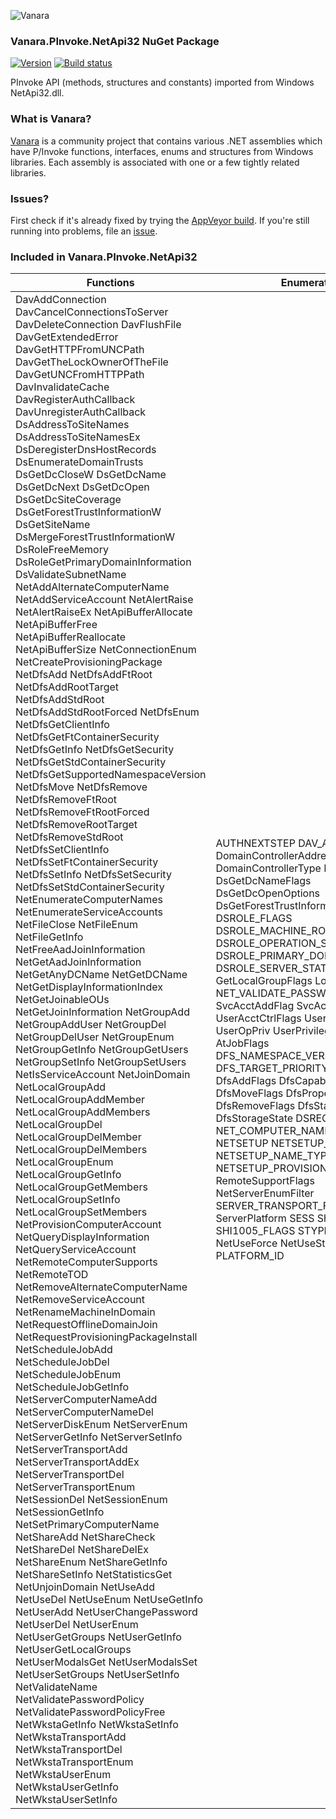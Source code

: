 ﻿![Vanara](https://raw.githubusercontent.com/dahall/Vanara/master/docs/icons/VanaraHeading.png)
### **Vanara.PInvoke.NetApi32 NuGet Package**
[![Version](https://img.shields.io/nuget/v/Vanara.PInvoke.NetApi32?label=NuGet&style=flat-square)](https://github.com/dahall/Vanara/releases)
[![Build status](https://img.shields.io/appveyor/build/dahall/vanara?label=AppVeyor%20build&style=flat-square)](https://ci.appveyor.com/project/dahall/vanara)

PInvoke API (methods, structures and constants) imported from Windows NetApi32.dll.

### **What is Vanara?**

[Vanara](https://github.com/dahall/Vanara) is a community project that contains various .NET assemblies which have P/Invoke functions, interfaces, enums and structures from Windows libraries. Each assembly is associated with one or a few tightly related libraries.

### **Issues?**

First check if it's already fixed by trying the [AppVeyor build](https://ci.appveyor.com/nuget/vanara-prerelease).
If you're still running into problems, file an [issue](https://github.com/dahall/Vanara/issues).

### **Included in Vanara.PInvoke.NetApi32**

Functions | Enumerations | Structures
--- | --- | ---
DavAddConnection DavCancelConnectionsToServer DavDeleteConnection DavFlushFile DavGetExtendedError DavGetHTTPFromUNCPath DavGetTheLockOwnerOfTheFile DavGetUNCFromHTTPPath DavInvalidateCache DavRegisterAuthCallback DavUnregisterAuthCallback DsAddressToSiteNames DsAddressToSiteNamesEx DsDeregisterDnsHostRecords DsEnumerateDomainTrusts DsGetDcCloseW DsGetDcName DsGetDcNext DsGetDcOpen DsGetDcSiteCoverage DsGetForestTrustInformationW DsGetSiteName DsMergeForestTrustInformationW DsRoleFreeMemory DsRoleGetPrimaryDomainInformation DsValidateSubnetName NetAddAlternateComputerName NetAddServiceAccount NetAlertRaise NetAlertRaiseEx NetApiBufferAllocate NetApiBufferFree NetApiBufferReallocate NetApiBufferSize NetConnectionEnum NetCreateProvisioningPackage NetDfsAdd NetDfsAddFtRoot NetDfsAddRootTarget NetDfsAddStdRoot NetDfsAddStdRootForced NetDfsEnum NetDfsGetClientInfo NetDfsGetFtContainerSecurity NetDfsGetInfo NetDfsGetSecurity NetDfsGetStdContainerSecurity NetDfsGetSupportedNamespaceVersion NetDfsMove NetDfsRemove NetDfsRemoveFtRoot NetDfsRemoveFtRootForced NetDfsRemoveRootTarget NetDfsRemoveStdRoot NetDfsSetClientInfo NetDfsSetFtContainerSecurity NetDfsSetInfo NetDfsSetSecurity NetDfsSetStdContainerSecurity NetEnumerateComputerNames NetEnumerateServiceAccounts NetFileClose NetFileEnum NetFileGetInfo NetFreeAadJoinInformation NetGetAadJoinInformation NetGetAnyDCName NetGetDCName NetGetDisplayInformationIndex NetGetJoinableOUs NetGetJoinInformation NetGroupAdd NetGroupAddUser NetGroupDel NetGroupDelUser NetGroupEnum NetGroupGetInfo NetGroupGetUsers NetGroupSetInfo NetGroupSetUsers NetIsServiceAccount NetJoinDomain NetLocalGroupAdd NetLocalGroupAddMember NetLocalGroupAddMembers NetLocalGroupDel NetLocalGroupDelMember NetLocalGroupDelMembers NetLocalGroupEnum NetLocalGroupGetInfo NetLocalGroupGetMembers NetLocalGroupSetInfo NetLocalGroupSetMembers NetProvisionComputerAccount NetQueryDisplayInformation NetQueryServiceAccount NetRemoteComputerSupports NetRemoteTOD NetRemoveAlternateComputerName NetRemoveServiceAccount NetRenameMachineInDomain NetRequestOfflineDomainJoin NetRequestProvisioningPackageInstall NetScheduleJobAdd NetScheduleJobDel NetScheduleJobEnum NetScheduleJobGetInfo NetServerComputerNameAdd NetServerComputerNameDel NetServerDiskEnum NetServerEnum NetServerGetInfo NetServerSetInfo NetServerTransportAdd NetServerTransportAddEx NetServerTransportDel NetServerTransportEnum NetSessionDel NetSessionEnum NetSessionGetInfo NetSetPrimaryComputerName NetShareAdd NetShareCheck NetShareDel NetShareDelEx NetShareEnum NetShareGetInfo NetShareSetInfo NetStatisticsGet NetUnjoinDomain NetUseAdd NetUseDel NetUseEnum NetUseGetInfo NetUserAdd NetUserChangePassword NetUserDel NetUserEnum NetUserGetGroups NetUserGetInfo NetUserGetLocalGroups NetUserModalsGet NetUserModalsSet NetUserSetGroups NetUserSetInfo NetValidateName NetValidatePasswordPolicy NetValidatePasswordPolicyFree NetWkstaGetInfo NetWkstaSetInfo NetWkstaTransportAdd NetWkstaTransportDel NetWkstaTransportEnum NetWkstaUserEnum NetWkstaUserGetInfo NetWkstaUserSetInfo                                     | AUTHNEXTSTEP DAV_AUTHN_SCHEME DomainControllerAddressType DomainControllerType DomainTrustFlag DsGetDcNameFlags DsGetDcOpenOptions DsGetForestTrustInformationFlags DSROLE_FLAGS DSROLE_MACHINE_ROLE DSROLE_OPERATION_STATE DSROLE_PRIMARY_DOMAIN_INFO_LEVEL DSROLE_SERVER_STATE GetLocalGroupFlags LogonServerRole NET_VALIDATE_PASSWORD_TYPE SvcAcctAddFlag SvcAcctRemFlag UserAcctCtrlFlags UserEnumFilter UserOpPriv UserPrivilege PRJOB AtJobFlags DFS_NAMESPACE_VERSION_ORIGIN DFS_TARGET_PRIORITY_CLASS DfsAddFlags DfsCapabilities DfsMoveFlags DfsPropertyFlag DfsRemoveFlags DfsState DfsStorageState DSREG_JOIN_TYPE NET_COMPUTER_NAME_TYPE NETSETUP NETSETUP_JOIN_STATUS NETSETUP_NAME_TYPE NETSETUP_PROVISION RemoteSupportFlags NetServerEnumFilter SERVER_TRANSPORT_FLAGS ServerPlatform SESS ShareLevelAccess SHI1005_FLAGS STYPE NetUseFlags NetUseForce NetUseStatus NetUseType PLATFORM_ID                                                                                                                                             | DAV_CALLBACK_AUTH_BLOB DAV_CALLBACK_AUTH_UNP DAV_CALLBACK_CRED DOMAIN_CONTROLLER_INFO DS_DOMAIN_TRUSTS DSROLE_OPERATION_STATE_INFO DSROLE_PRIMARY_DOMAIN_INFO_BASIC DSROLE_UPGRADE_STATUS_INFO GROUP_INFO_0 GROUP_INFO_1 GROUP_INFO_1002 GROUP_INFO_1005 GROUP_INFO_2 GROUP_INFO_3 GROUP_USERS_INFO_0 GROUP_USERS_INFO_1 LOCALGROUP_INFO_0 LOCALGROUP_INFO_1 LOCALGROUP_INFO_1002 LOCALGROUP_MEMBERS_INFO_0 LOCALGROUP_MEMBERS_INFO_1 LOCALGROUP_MEMBERS_INFO_2 LOCALGROUP_MEMBERS_INFO_3 LOCALGROUP_USERS_INFO_0 NET_DISPLAY_GROUP NET_DISPLAY_MACHINE NET_DISPLAY_USER NET_VALIDATE_AUTHENTICATION_INPUT_ARG NET_VALIDATE_OUTPUT_ARG NET_VALIDATE_PASSWORD_CHANGE_INPUT_ARG NET_VALIDATE_PASSWORD_HASH NET_VALIDATE_PASSWORD_RESET_INPUT_ARG NET_VALIDATE_PERSISTED_FIELDS USER_INFO_0 USER_INFO_1 USER_INFO_10 USER_INFO_1003 USER_INFO_1005 USER_INFO_1006 USER_INFO_1007 USER_INFO_1008 USER_INFO_1009 USER_INFO_1010 USER_INFO_1011 USER_INFO_1012 USER_INFO_1013 USER_INFO_1014 USER_INFO_1017 USER_INFO_1018 USER_INFO_1020 USER_INFO_1023 USER_INFO_1024 USER_INFO_1025 USER_INFO_1051 USER_INFO_1052 USER_INFO_1053 USER_INFO_11 USER_INFO_2 USER_INFO_20 USER_INFO_21 USER_INFO_22 USER_INFO_23 USER_INFO_24 USER_INFO_3 USER_INFO_4 USER_MODALS_INFO_0 USER_MODALS_INFO_1 USER_MODALS_INFO_1001 USER_MODALS_INFO_1002 USER_MODALS_INFO_1003 USER_MODALS_INFO_1004 USER_MODALS_INFO_1005 USER_MODALS_INFO_1006 USER_MODALS_INFO_1007 USER_MODALS_INFO_2 USER_MODALS_INFO_3 ADMIN_OTHER_INFO ERRLOG_OTHER_INFO PRINT_OTHER_INFO STD_ALERT USER_OTHER_INFO AT_ENUM AT_INFO DFS_GET_PKT_ENTRY_STATE_ARG DFS_INFO_1 DFS_INFO_100 DFS_INFO_101 DFS_INFO_102 DFS_INFO_103 DFS_INFO_104 DFS_INFO_105 DFS_INFO_106 DFS_INFO_107 DFS_INFO_150 DFS_INFO_2 DFS_INFO_200 DFS_INFO_3 DFS_INFO_300 DFS_INFO_4 DFS_INFO_5 DFS_INFO_50 DFS_INFO_6 DFS_INFO_7 DFS_INFO_8 DFS_INFO_9 DFS_STORAGE_INFO DFS_STORAGE_INFO_1 DFS_TARGET_PRIORITY DFS_SUPPORTED_NAMESPACE_VERSION_INFO DSREG_USER_INFO NETSETUP_PROVISIONING_PARAMS TIME_OF_DAY_INFO SERVER_INFO_100 SERVER_INFO_101 SERVER_INFO_102 SERVER_INFO_402 SERVER_INFO_403 SERVER_TRANSPORT_INFO_0 SERVER_TRANSPORT_INFO_1 SERVER_TRANSPORT_INFO_2 SERVER_TRANSPORT_INFO_3 CONNECTION_INFO_0 CONNECTION_INFO_1 FILE_INFO_2 FILE_INFO_3 SESSION_INFO_0 SESSION_INFO_1 SESSION_INFO_10 SESSION_INFO_2 SESSION_INFO_502 SHARE_INFO_0 SHARE_INFO_1 SHARE_INFO_1004 SHARE_INFO_1005 SHARE_INFO_1006 SHARE_INFO_1501 SHARE_INFO_1503 SHARE_INFO_2 SHARE_INFO_501 SHARE_INFO_502 SHARE_INFO_503 STAT_SERVER_0 STAT_WORKSTATION_0 USE_INFO_0 USE_INFO_1 USE_INFO_2 USE_INFO_3 USE_INFO_4 USE_INFO_5 WKSTA_INFO_100 WKSTA_INFO_101 WKSTA_INFO_1010 WKSTA_INFO_1011 WKSTA_INFO_1012 WKSTA_INFO_1013 WKSTA_INFO_1018 WKSTA_INFO_102 WKSTA_INFO_1023 WKSTA_INFO_1027 WKSTA_INFO_1028 WKSTA_INFO_1032 WKSTA_INFO_1033 WKSTA_INFO_1041 WKSTA_INFO_1042 WKSTA_INFO_1043 WKSTA_INFO_1044 WKSTA_INFO_1045 WKSTA_INFO_1046 WKSTA_INFO_1047 WKSTA_INFO_1048 WKSTA_INFO_1049 WKSTA_INFO_1050 WKSTA_INFO_1051 WKSTA_INFO_1052 WKSTA_INFO_1053 WKSTA_INFO_1054 WKSTA_INFO_1055 WKSTA_INFO_1056 WKSTA_INFO_1057 WKSTA_INFO_1058 WKSTA_INFO_1059 WKSTA_INFO_1060 WKSTA_INFO_1061 WKSTA_INFO_1062 WKSTA_INFO_302 WKSTA_INFO_402 WKSTA_INFO_502 WKSTA_TRANSPORT_INFO_0 WKSTA_USER_INFO_0 WKSTA_USER_INFO_1 WKSTA_USER_INFO_1101 
